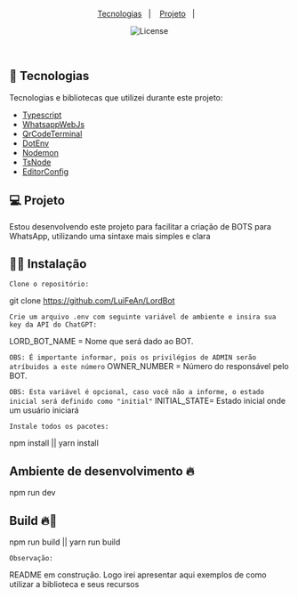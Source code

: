 <p align="center">
  <a href="#-tecnologias">Tecnologias</a>&nbsp;&nbsp;&nbsp;|&nbsp;&nbsp;&nbsp;
  <a href="#-projeto">Projeto</a>&nbsp;&nbsp;&nbsp;|&nbsp;&nbsp;&nbsp;
</p>

<p align="center">
  <img  src="https://img.shields.io/static/v1?label=license&message=MIT&color=8257E6&labelColor=121214" alt="License">
</p>

<br>

## 🚀 Tecnologias

Tecnologias e bibliotecas que utilizei durante este projeto:

- [Typescript](https://www.typescriptlang.org/)
- [WhatsappWebJs](https://github.com/pedroslopez/whatsapp-web.js/)
- [QrCodeTerminal](https://www.npmjs.com/package/qrcode-terminal)
- [DotEnv](https://www.npmjs.com/package/dotenv)
- [Nodemon](https://www.npmjs.com/package/nodemon)
- [TsNode](https://www.npmjs.com/package/ts-node)
- [EditorConfig](https://editorconfig.org/)


## 💻 Projeto

Estou desenvolvendo este projeto para facilitar a criação de BOTS para WhatsApp, utilizando uma sintaxe mais simples e clara

## 👨‍💻 Instalação

`Clone o repositório:`

git clone https://github.com/LuiFeAn/LordBot

`Crie um arquivo .env com seguinte variável de ambiente e insira sua key da API do ChatGPT:`


LORD_BOT_NAME = Nome que será dado ao BOT.

`OBS: É importante informar, pois os privilégios de ADMIN serão atríbuidos a este número`
OWNER_NUMBER = Número do responsável pelo BOT. 

`OBS: Esta variável é opcional, caso você não a informe, o estado inicial será definido como "initial"`
INITIAL_STATE= Estado inicial onde um usuário iniciará 

`Instale todos os pacotes:`

npm install || yarn install

## Ambiente de desenvolvimento 🔥

npm run dev

## Build 🔥🍕

npm run build || yarn run build

`Observação:`

README em construção. Logo irei apresentar aqui exemplos de como utilizar a biblioteca e seus recursos



